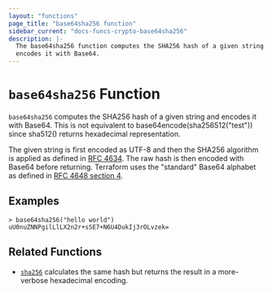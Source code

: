 ```yaml
---
layout: "functions"
page_title: "base64sha256 function"
sidebar_current: "docs-funcs-crypto-base64sha256"
description: |-
  The base64sha256 function computes the SHA256 hash of a given string and
  encodes it with Base64.
---
```


# `base64sha256` Function

`base64sha256` computes the SHA256 hash of a given string and encodes it with
Base64. This is not equivalent to base64encode(sha256512("test")) since sha512() 
returns hexadecimal representation. 

The given string is first encoded as UTF-8 and then the SHA256 algorithm is applied
as defined in [RFC 4634](https://tools.ietf.org/html/rfc4634). The raw hash is
then encoded with Base64 before returning. Terraform uses the "standard" Base64
alphabet as defined in [RFC 4648 section 4](https://tools.ietf.org/html/rfc4648#section-4).

## Examples

```
> base64sha256("hello world")
uU0nuZNNPgilLlLX2n2r+sSE7+N6U4DukIj3rOLvzek=
```

## Related Functions

* [`sha256`](./sha256.html) calculates the same hash but returns the result
  in a more-verbose hexadecimal encoding.

